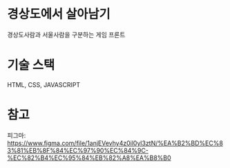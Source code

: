 # 경상도에서 살아남기
경상도사람과 서울사람을 구분하는 게임 프론트

# 기술 스택
HTML, CSS, JAVASCRIPT

# 참고
피그마: https://www.figma.com/file/1anjEVevhy4z0il0yl3ztN/%EA%B2%BD%EC%83%81%EB%8F%84%EC%97%90%EC%84%9C-%EC%82%B4%EC%95%84%EB%82%A8%EA%B8%B0
